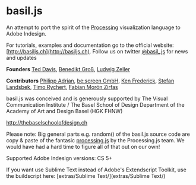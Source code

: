 basil.js
========

An attempt to port the spirit of the [Processing](http://processing.org/) visualization language to Adobe Indesign.

For tutorials, examples and documentation go to the official website: [http://basiljs.ch](http://basiljs.ch). Follow us on twitter [@basil_js](https://twitter.com/basil_js) for news and updates

**Founders**
[Ted Davis](http://teddavis.org), [Benedikt Groß](http://benedikt-gross.de), [Ludwig Zeller](http://ludwigzeller.de)

**Contributors**
[Philipp Adrian](http://philippadrian.com), [be:screen GmbH](http://bescreen.de), [Ken Frederick](http://kennethfrederick.de), 
[Stefan Landsbek](http://47nord.de), [Timo Rychert](http://timorychert.de), [Fabian Morón Zirfas](http://fabianmoronzirfas.me)


basil.js was conceived and is generously supported by
The Visual Communication Institute / The Basel School of Design
Department of the Academy of Art and Design Basel (HGK FHNW)

http://thebaselschoolofdesign.ch

Please note: Big general parts e.g. random() of the basil.js source code are copy & paste
of the fantasic [processing.js](http://processingjs.org) by the Processing.js team. We would have had a hard time to figure all of that out on our own!

Supported Adobe Indesign versions: CS 5+

If you want use Sublime Text instead of Adobe's Extendscript Toolkit, use the buildscript here: [extras/Sublime Text/](extras/Sublime Text/)
